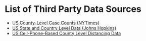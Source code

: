 # List of Third Party Data Sources

- [US County-Level Case Counts (NYTimes)](https://github.com/nytimes/covid-19-data)
- [US State and Country Level Data (Johns Hopkins)](https://coronavirus.jhu.edu/map.html)
- [US Cell-Phone-Based County Level Distancing Data](https://www.unacast.com/covid19/social-distancing-scoreboard)
